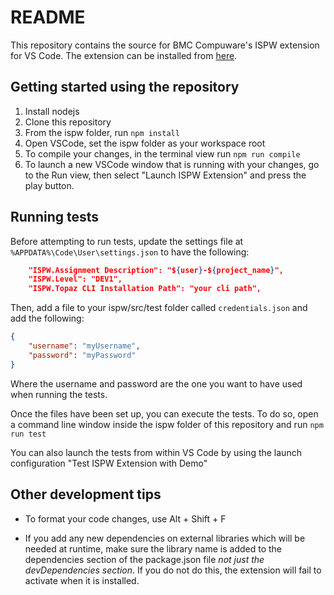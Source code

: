 # README

This repository contains the source for BMC Compuware's ISPW extension for VS Code. The extension can be installed from [here](https://marketplace.visualstudio.com/items?itemName=BMCCompuware.ISPW).

## Getting started using the repository

1. Install nodejs
2. Clone this repository
3. From the ispw folder, run `npm install`
4. Open VSCode, set the ispw folder as your workspace root
5. To compile your changes, in the terminal view run `npm run compile`
6. To launch a new VSCode window that is running with your changes, go to the Run view, then select "Launch ISPW Extension" and press the play button.

## Running tests

Before attempting to run tests, update the settings file at `%APPDATA%\Code\User\settings.json` to have the following:

``` json
    "ISPW.Assignment Description": "${user}-${project_name}",
    "ISPW.Level": "DEV1",
    "ISPW.Topaz CLI Installation Path": "your cli path",
```

Then, add a file to your ispw/src/test folder called `credentials.json` and add the following:

``` json
{
    "username": "myUsername",
    "password": "myPassword"
}
```

Where the username and password are the one you want to have used when running the tests.

Once the files have been set up, you can execute the tests. To do so, open a command line window inside the ispw folder of this repository and run `npm run test`

You can also launch the tests from within VS Code by using the launch configuration "Test ISPW Extension with Demo"

## Other development tips

* To format your code changes, use  Alt + Shift + F

* If you add any new dependencies on external libraries which will be needed at runtime, make sure the library name is added to the dependencies section of the package.json file _not just the devDependencies section_. If you do not do this, the extension will fail to activate when it is installed.
